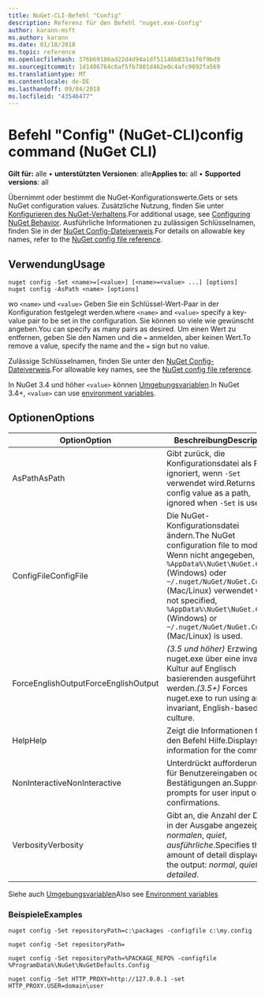 ```yaml
---
title: NuGet-CLI-Befehl "Config"
description: Referenz für den Befehl "nuget.exe-Config"
author: karann-msft
ms.author: karann
ms.date: 01/18/2018
ms.topic: reference
ms.openlocfilehash: 376b69186ad22d4d94a1df51146b833a1f6f9bd9
ms.sourcegitcommit: 1d1406764c6af5fb7801d462e0c4afc9092fa569
ms.translationtype: MT
ms.contentlocale: de-DE
ms.lasthandoff: 09/04/2018
ms.locfileid: "43546477"
---
```

# <a name="config-command-nuget-cli"></a><span data-ttu-id="f0627-103">Befehl "Config" (NuGet-CLI)</span><span class="sxs-lookup"><span data-stu-id="f0627-103">config command (NuGet CLI)</span></span>

<span data-ttu-id="f0627-104">**Gilt für:** alle &bullet; **unterstützten Versionen**: alle</span><span class="sxs-lookup"><span data-stu-id="f0627-104">**Applies to:** all &bullet; **Supported versions**: all</span></span>

<span data-ttu-id="f0627-105">Übernimmt oder bestimmt die NuGet-Konfigurationswerte.</span><span class="sxs-lookup"><span data-stu-id="f0627-105">Gets or sets NuGet configuration values.</span></span> <span data-ttu-id="f0627-106">Zusätzliche Nutzung, finden Sie unter [Konfigurieren des NuGet-Verhaltens](../consume-packages/configuring-nuget-behavior.md).</span><span class="sxs-lookup"><span data-stu-id="f0627-106">For additional usage, see [Configuring NuGet Behavior](../consume-packages/configuring-nuget-behavior.md).</span></span> <span data-ttu-id="f0627-107">Ausführliche Informationen zu zulässigen Schlüsselnamen, finden Sie in der [NuGet Config-Dateiverweis](../reference/nuget-config-file.md).</span><span class="sxs-lookup"><span data-stu-id="f0627-107">For details on allowable key names, refer to the [NuGet config file reference](../reference/nuget-config-file.md).</span></span>

## <a name="usage"></a><span data-ttu-id="f0627-108">Verwendung</span><span class="sxs-lookup"><span data-stu-id="f0627-108">Usage</span></span>

```cli
nuget config -Set <name>=[<value>] [<name>=<value> ...] [options]
nuget config -AsPath <name> [options]
```

<span data-ttu-id="f0627-109">wo `<name>` und `<value>` Geben Sie ein Schlüssel-Wert-Paar in der Konfiguration festgelegt werden.</span><span class="sxs-lookup"><span data-stu-id="f0627-109">where `<name>` and `<value>` specify a key-value pair to be set in the configuration.</span></span> <span data-ttu-id="f0627-110">Sie können so viele wie gewünscht angeben.</span><span class="sxs-lookup"><span data-stu-id="f0627-110">You can specify as many pairs as desired.</span></span> <span data-ttu-id="f0627-111">Um einen Wert zu entfernen, geben Sie den Namen und die `=` anmelden, aber keinen Wert.</span><span class="sxs-lookup"><span data-stu-id="f0627-111">To remove a value, specify the name and the `=` sign but no value.</span></span>

<span data-ttu-id="f0627-112">Zulässige Schlüsselnamen, finden Sie unter den [NuGet Config-Dateiverweis](../reference/nuget-config-file.md).</span><span class="sxs-lookup"><span data-stu-id="f0627-112">For allowable key names, see the [NuGet config file reference](../reference/nuget-config-file.md).</span></span>

<span data-ttu-id="f0627-113">In NuGet 3.4 und höher `<value>` können [Umgebungsvariablen](cli-ref-environment-variables.md).</span><span class="sxs-lookup"><span data-stu-id="f0627-113">In NuGet 3.4+, `<value>` can use [environment variables](cli-ref-environment-variables.md).</span></span>

## <a name="options"></a><span data-ttu-id="f0627-114">Optionen</span><span class="sxs-lookup"><span data-stu-id="f0627-114">Options</span></span>

| <span data-ttu-id="f0627-115">Option</span><span class="sxs-lookup"><span data-stu-id="f0627-115">Option</span></span> | <span data-ttu-id="f0627-116">Beschreibung</span><span class="sxs-lookup"><span data-stu-id="f0627-116">Description</span></span> |
| --- | --- |
| <span data-ttu-id="f0627-117">AsPath</span><span class="sxs-lookup"><span data-stu-id="f0627-117">AsPath</span></span> | <span data-ttu-id="f0627-118">Gibt zurück, die Konfigurationsdatei als Pfad ignoriert, wenn `-Set` verwendet wird.</span><span class="sxs-lookup"><span data-stu-id="f0627-118">Returns the config value as a path, ignored when `-Set` is used.</span></span> |
| <span data-ttu-id="f0627-119">ConfigFile</span><span class="sxs-lookup"><span data-stu-id="f0627-119">ConfigFile</span></span> | <span data-ttu-id="f0627-120">Die NuGet-Konfigurationsdatei ändern.</span><span class="sxs-lookup"><span data-stu-id="f0627-120">The NuGet configuration file to modify.</span></span> <span data-ttu-id="f0627-121">Wenn nicht angegeben, `%AppData%\NuGet\NuGet.Config` (Windows) oder `~/.nuget/NuGet/NuGet.Config` (Mac/Linux) verwendet wird.</span><span class="sxs-lookup"><span data-stu-id="f0627-121">If not specified, `%AppData%\NuGet\NuGet.Config` (Windows) or `~/.nuget/NuGet/NuGet.Config` (Mac/Linux) is used.</span></span>|
| <span data-ttu-id="f0627-122">ForceEnglishOutput</span><span class="sxs-lookup"><span data-stu-id="f0627-122">ForceEnglishOutput</span></span> | <span data-ttu-id="f0627-123">*(3.5 und höher)*  Erzwingt nuget.exe über eine invariante Kultur auf Englisch basierenden ausgeführt werden.</span><span class="sxs-lookup"><span data-stu-id="f0627-123">*(3.5+)* Forces nuget.exe to run using an invariant, English-based culture.</span></span> |
| <span data-ttu-id="f0627-124">Help</span><span class="sxs-lookup"><span data-stu-id="f0627-124">Help</span></span> | <span data-ttu-id="f0627-125">Zeigt die Informationen für den Befehl Hilfe.</span><span class="sxs-lookup"><span data-stu-id="f0627-125">Displays help information for the command.</span></span> |
| <span data-ttu-id="f0627-126">NonInteractive</span><span class="sxs-lookup"><span data-stu-id="f0627-126">NonInteractive</span></span> | <span data-ttu-id="f0627-127">Unterdrückt aufforderungen für Benutzereingaben oder Bestätigungen an.</span><span class="sxs-lookup"><span data-stu-id="f0627-127">Suppresses prompts for user input or confirmations.</span></span> |
| <span data-ttu-id="f0627-128">Verbosity</span><span class="sxs-lookup"><span data-stu-id="f0627-128">Verbosity</span></span> | <span data-ttu-id="f0627-129">Gibt an, die Anzahl der Details in der Ausgabe angezeigt: *normalen*, *quiet*, *ausführliche*.</span><span class="sxs-lookup"><span data-stu-id="f0627-129">Specifies the amount of detail displayed in the output: *normal*, *quiet*, *detailed*.</span></span> |

<span data-ttu-id="f0627-130">Siehe auch [Umgebungsvariablen](cli-ref-environment-variables.md)</span><span class="sxs-lookup"><span data-stu-id="f0627-130">Also see [Environment variables](cli-ref-environment-variables.md)</span></span>

### <a name="examples"></a><span data-ttu-id="f0627-131">Beispiele</span><span class="sxs-lookup"><span data-stu-id="f0627-131">Examples</span></span>

```cli
nuget config -Set repositoryPath=c:\packages -configfile c:\my.config

nuget config -Set repositoryPath=

nuget config -Set repositoryPath=%PACKAGE_REPO% -configfile %ProgramData%\NuGet\NuGetDefaults.Config

nuget config -Set HTTP_PROXY=http://127.0.0.1 -set HTTP_PROXY.USER=domain\user
```
